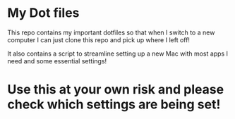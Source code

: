 # My Dot files

This repo contains my important dotfiles so that when I switch to a new computer I can just clone this repo and pick up where I left off!

It also contains a script to streamline setting up a new Mac with most apps I need and some essential settings!

# Use this at your own risk and please check which settings are being set!

